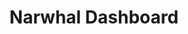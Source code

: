 ---
layout: detailpage
title: Narwhal Dashboard
description: A custom, web-socket based web dashboard for robot communication, developed for my FIRST Robotics Competition team.
---
